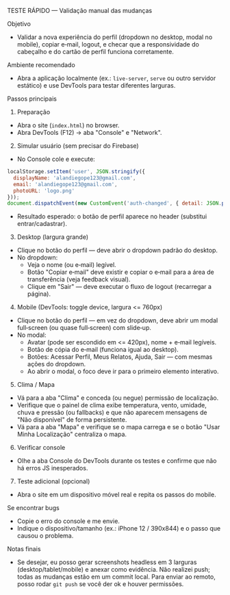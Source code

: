 TESTE RÁPIDO — Validação manual das mudanças

Objetivo
- Validar a nova experiência do perfil (dropdown no desktop, modal no mobile), copiar e‑mail, logout, e checar que a responsividade do cabeçalho e do cartão de perfil funciona corretamente.

Ambiente recomendado
- Abra a aplicação localmente (ex.: `live-server`, `serve` ou outro servidor estático) e use DevTools para testar diferentes larguras.

Passos principais

1) Preparação
- Abra o site (`index.html`) no browser.
- Abra DevTools (F12) → aba "Console" e "Network".

2) Simular usuário (sem precisar do Firebase)
- No Console cole e execute:

```javascript
localStorage.setItem('user', JSON.stringify({
  displayName: 'alandiegope123@gmail.com',
  email: 'alandiegope123@gmail.com',
  photoURL: 'logo.png'
}));
document.dispatchEvent(new CustomEvent('auth-changed', { detail: JSON.parse(localStorage.getItem('user')) }));
```

- Resultado esperado: o botão de perfil aparece no header (substitui entrar/cadastrar).

3) Desktop (largura grande)
- Clique no botão do perfil — deve abrir o dropdown padrão do desktop.
- No dropdown:
  - Veja o nome (ou e‑mail) legível.
  - Botão "Copiar e‑mail" deve existir e copiar o e‑mail para a área de transferência (veja feedback visual).
  - Clique em "Sair" — deve executar o fluxo de logout (recarregar a página).

4) Mobile (DevTools: toggle device, largura <= 760px)
- Clique no botão do perfil — em vez do dropdown, deve abrir um modal full‑screen (ou quase full‑screen) com slide‑up.
- No modal:
  - Avatar (pode ser escondido em <= 420px), nome + e‑mail legíveis.
  - Botão de cópia do e‑mail (funciona igual ao desktop).
  - Botões: Acessar Perfil, Meus Relatos, Ajuda, Sair — com mesmas ações do dropdown.
  - Ao abrir o modal, o foco deve ir para o primeiro elemento interativo.

5) Clima / Mapa
- Vá para a aba "Clima" e conceda (ou negue) permissão de localização.
- Verifique que o painel de clima exibe temperatura, vento, umidade, chuva e pressão (ou fallbacks) e que não aparecem mensagens de "Não disponível" de forma persistente.
- Vá para a aba "Mapa" e verifique se o mapa carrega e se o botão "Usar Minha Localização" centraliza o mapa.

6) Verificar console
- Olhe a aba Console do DevTools durante os testes e confirme que não há erros JS inesperados.

7) Teste adicional (opcional)
- Abra o site em um dispositivo móvel real e repita os passos do mobile.

Se encontrar bugs
- Copie o erro do console e me envie.
- Indique o dispositivo/tamanho (ex.: iPhone 12 / 390x844) e o passo que causou o problema.


Notas finais
- Se desejar, eu posso gerar screenshots headless em 3 larguras (desktop/tablet/mobile) e anexar como evidência. Não realizei push; todas as mudanças estão em um commit local. Para enviar ao remoto, posso rodar `git push` se você der ok e houver permissões.
